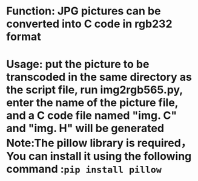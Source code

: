 <h1>Function: JPG pictures can be converted into C code in rgb232 format<h1>
Usage: put the picture to be transcoded in the same directory as the script file, run img2rgb565.py, enter the name of the picture file, and a C code file named "img. C" and "img. H" will be generated<br>
Note:The pillow library is required，You can install it using the following command :<code>pip install pillow</code>
